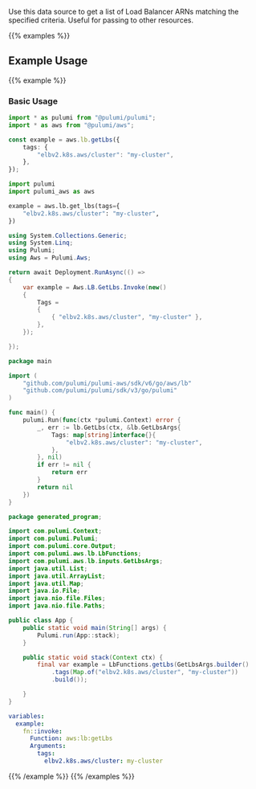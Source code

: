 Use this data source to get a list of Load Balancer ARNs matching the specified criteria. Useful for passing to other
resources.

{{% examples %}}
## Example Usage
{{% example %}}
### Basic Usage

```typescript
import * as pulumi from "@pulumi/pulumi";
import * as aws from "@pulumi/aws";

const example = aws.lb.getLbs({
    tags: {
        "elbv2.k8s.aws/cluster": "my-cluster",
    },
});
```
```python
import pulumi
import pulumi_aws as aws

example = aws.lb.get_lbs(tags={
    "elbv2.k8s.aws/cluster": "my-cluster",
})
```
```csharp
using System.Collections.Generic;
using System.Linq;
using Pulumi;
using Aws = Pulumi.Aws;

return await Deployment.RunAsync(() => 
{
    var example = Aws.LB.GetLbs.Invoke(new()
    {
        Tags = 
        {
            { "elbv2.k8s.aws/cluster", "my-cluster" },
        },
    });

});
```
```go
package main

import (
	"github.com/pulumi/pulumi-aws/sdk/v6/go/aws/lb"
	"github.com/pulumi/pulumi/sdk/v3/go/pulumi"
)

func main() {
	pulumi.Run(func(ctx *pulumi.Context) error {
		_, err := lb.GetLbs(ctx, &lb.GetLbsArgs{
			Tags: map[string]interface{}{
				"elbv2.k8s.aws/cluster": "my-cluster",
			},
		}, nil)
		if err != nil {
			return err
		}
		return nil
	})
}
```
```java
package generated_program;

import com.pulumi.Context;
import com.pulumi.Pulumi;
import com.pulumi.core.Output;
import com.pulumi.aws.lb.LbFunctions;
import com.pulumi.aws.lb.inputs.GetLbsArgs;
import java.util.List;
import java.util.ArrayList;
import java.util.Map;
import java.io.File;
import java.nio.file.Files;
import java.nio.file.Paths;

public class App {
    public static void main(String[] args) {
        Pulumi.run(App::stack);
    }

    public static void stack(Context ctx) {
        final var example = LbFunctions.getLbs(GetLbsArgs.builder()
            .tags(Map.of("elbv2.k8s.aws/cluster", "my-cluster"))
            .build());

    }
}
```
```yaml
variables:
  example:
    fn::invoke:
      Function: aws:lb:getLbs
      Arguments:
        tags:
          elbv2.k8s.aws/cluster: my-cluster
```
{{% /example %}}
{{% /examples %}}